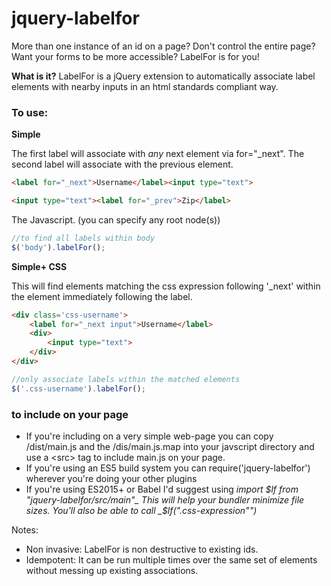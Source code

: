 jquery-labelfor
===============

More than one instance of an id on a page? Don't control the entire page? Want your 
forms to be more accessible? LabelFor is for you!


**What is it?** LabelFor is a jQuery extension to automatically associate label elements 
with nearby inputs in an html standards compliant way.


### To use:

**Simple**

The first label will associate with _any_ next element via for="_next". 
The second label will associate with the previous element. 
```html
<label for="_next">Username</label><input type="text">

<input type="text"><label for="_prev">Zip</label>
```
The Javascript. (you can specify any root node(s))
```javascript
//to find all labels within body
$('body').labelFor();
```

**Simple+ CSS** 

This will find elements matching the css expression following '_next' within the element immediately following the label.
```html
<div class='css-username'>
    <label for="_next input">Username</label>
    <div>
        <input type="text">
    </div>
</div>
```

```javascript
//only associate labels within the matched elements
$('.css-username').labelFor();
```

### to include on your page
* If you're including on a very simple web-page you can copy /dist/main.js and the /dis/main.js.map into your javscript directory and use a \<src> tag to include main.js on your page.
* If you're using an ES5 build system you can require('jquery-labelfor') wherever you're doing your other plugins
* If you're using ES2015+ or Babel I'd suggest using _import $lf from "jquery-labelfor/src/main"_ This will help your bundler minimize file sizes. 
You'll also be able to call _$lf(".css-expression"")_


Notes:

* Non invasive: LabelFor is non destructive to existing ids.
* Idempotent: It can be run multiple times over the same set of elements without messing up existing associations.
 